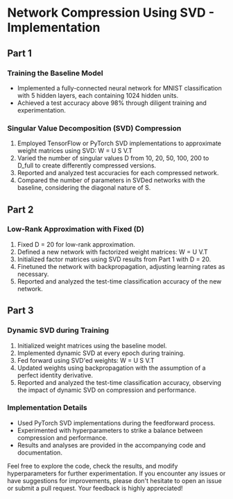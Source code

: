 # Network Compression Using SVD - Implementation

## Part 1

### Training the Baseline Model
- Implemented a fully-connected neural network for MNIST classification with 5 hidden layers, each containing 1024 hidden units.
- Achieved a test accuracy above 98% through diligent training and experimentation.

### Singular Value Decomposition (SVD) Compression
1. Employed TensorFlow or PyTorch SVD implementations to approximate weight matrices using SVD: W = U S V.T
2. Varied the number of singular values D from 10, 20, 50, 100, 200 to D_full to create differently compressed versions.
3. Reported and analyzed test accuracies for each compressed network.
4. Compared the number of parameters in SVDed networks with the baseline, considering the diagonal nature of S.

## Part 2

### Low-Rank Approximation with Fixed \(D\)
1. Fixed D = 20 for low-rank approximation.
2. Defined a new network with factorized weight matrices: W = U V.T
3. Initialized factor matrices using SVD results from Part 1 with D = 20.
4. Finetuned the network with backpropagation, adjusting learning rates as necessary.
5. Reported and analyzed the test-time classification accuracy of the new network.

## Part 3

### Dynamic SVD during Training
1. Initialized weight matrices using the baseline model.
2. Implemented dynamic SVD at every epoch during training.
3. Fed forward using SVD'ed weights: W = U S V.T
4. Updated weights using backpropagation with the assumption of a perfect identity derivative.
5. Reported and analyzed the test-time classification accuracy, observing the impact of dynamic SVD on compression and performance.

### Implementation Details
- Used PyTorch SVD implementations during the feedforward process.
- Experimented with hyperparameters to strike a balance between compression and performance.
- Results and analyses are provided in the accompanying code and documentation.

Feel free to explore the code, check the results, and modify hyperparameters for further experimentation. If you encounter any issues or have suggestions for improvements, please don't hesitate to open an issue or submit a pull request. Your feedback is highly appreciated!
